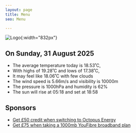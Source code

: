 ```yaml
---
layout: page
title: Menu
seo: Menu

---
```


![Logo](/images/logo.jpg){:width="832px"}

<!-- weather_marker starts -->
## On Sunday, 31 August 2025

- The average temperature today is 18.53˚C,
- With highs of 19.28˚C and lows of 17.38˚C,
- It may feel like 18.06˚C with few clouds
- The wind speed is 5.66m/s and visibility is 10000m
- The pressure is 1000hPa and humidity is 62%
- The sun will rise at 05:18 and set at 18:58

<!-- weather_marker ends -->

## Sponsors

- [Get £50 credit when switching to Octopus Energy](https://bit.ly/3oD1nnS)
- [Get £75 when taking a 1000mb YouFibre broadband plan](https://aklam.io/91zWhU?)
